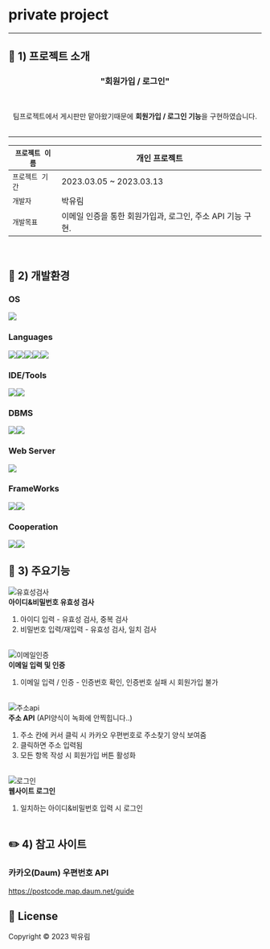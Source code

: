 # private project

---

## :page_with_curl: 1) 프로젝트 소개
<h3 align="center">"회원가입 / 로그인"</h3>
<br>
<p align="center">
팀프로젝트에서 게시판만 맡아왔기때문에 <b>회원가입 / 로그인 기능</b>을 구현하였습니다. <br><br>
</p>

***

| `프로젝트 이름` | 개인 프로젝트 |
| ------------ | -------------------------------------------------- |
| `프로젝트 기간` | 2023.03.05 ~ 2023.03.13 |
| `개발자` | 박유림 |
| `개발목표` | 이메일 인증을 통한 회원가입과, 로그인, 주소 API 기능 구현. |
<br>


## :wrench: 2) 개발환경
### OS
<img src="https://img.shields.io/badge/window10-1572B6?style=for-the-badge&logo=windows&logoColor=white">

### Languages
<img src="https://img.shields.io/badge/java-007396?style=for-the-badge&logo=java&logoColor=white"><img src="https://img.shields.io/badge/HTML5-E34F26?style=for-the-badge&logo=HTML5&logoColor=white"><img src="https://img.shields.io/badge/CSS3-1572B6?style=for-the-badge&logo=CSS3&logoColor=white"><img src="https://img.shields.io/badge/JavaScript-F7DF1E?style=for-the-badge&logo=JavaScript&logoColor=white"><img src="https://img.shields.io/badge/jQuery-0769AD?style=for-the-badge&logo=jQuery&logoColor=white">

### IDE/Tools
<img src="https://img.shields.io/badge/Visual Studio-5C2D91?style=for-the-badge&logo=Visual Studio&logoColor=white"><img src="https://img.shields.io/badge/STS-6DB33F?style=for-the-badge&logo=Spring&logoColor=white">

### DBMS
<img src="https://img.shields.io/badge/Oracle-F80000?style=for-the-badge&logo=Oracle&logoColor=white"><img src="https://img.shields.io/badge/SqlDeveloper-gray?style=for-the-badge&logo=SqlDeveloper&logoColor=white">

### Web Server
<img src="https://img.shields.io/badge/Apache Tomcat-F8DC75?style=for-the-badge&logo=Apache Tomcat&logoColor=white">

### FrameWorks
<img src="https://img.shields.io/badge/Spring-6DB33F?style=for-the-badge&logo=Spring&logoColor=white"><img src="https://img.shields.io/badge/Bootstrap-7952B3?style=for-the-badge&logo=Bootstrap&logoColor=white">

### Cooperation
<img src="https://img.shields.io/badge/github-181717?style=for-the-badge&logo=github&logoColor=white"><img src="https://img.shields.io/badge/git-F05032?style=for-the-badge&logo=git&logoColor=white">
<br>


## 🤔 3) 주요기능

![유효성검사](https://user-images.githubusercontent.com/121650385/224617741-aeea9a84-fa4d-42db-8001-b7d9e786793e.gif)
<br>
<b>아이디&비밀번호 유효성 검사</b>

1. 아이디 입력 - 유효성 검사, 중복 검사
2. 비밀번호 입력/재입력 - 유효성 검사, 일치 검사
<br><br>


![이메일인증](https://user-images.githubusercontent.com/121650385/224619292-bb01b837-cd74-4905-bc17-2c6930813bf1.gif)
<br>
<b>이메일 입력 및 인증</b>
1. 이메일 입력 / 인증 - 인증번호 확인, 인증번호 실패 시 회원가입 불가
<br><br>


![주소api](https://user-images.githubusercontent.com/121650385/224617782-a6b913a9-ee9d-4aeb-a8f0-0244000bbb1a.gif)
<br>
<b>주소 API</b>
(API양식이 녹화에 안찍힙니다..)
1. 주소 칸에 커서 클릭 시 카카오 우편번호로 주소찾기 양식 보여줌
2. 클릭하면 주소 입력됨
3. 모든 항목 작성 시 회원가입 버튼 활성화
<br><br>


![로그인](https://user-images.githubusercontent.com/121650385/224617727-a3270aa5-0734-442a-8f3a-004a7e066660.gif)
<br>
<b>웹사이트 로그인</b>
1. 일치하는 아이디&비밀번호 입력 시 로그인
<br><br>



## :pencil2: 4) 참고 사이트
### 카카오(Daum) 우편번호 API
https://postcode.map.daum.net/guide


## 📝 License

Copyright © 2023  박유림 <br>
